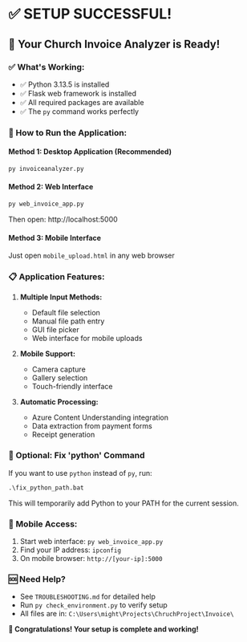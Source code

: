 # ✅ SETUP SUCCESSFUL!

## 🎉 Your Church Invoice Analyzer is Ready!

### ✅ What's Working:
- ✅ Python 3.13.5 is installed
- ✅ Flask web framework is installed  
- ✅ All required packages are available
- ✅ The `py` command works perfectly

### 🚀 How to Run the Application:

#### **Method 1: Desktop Application (Recommended)**
```cmd
py invoiceanalyzer.py
```

#### **Method 2: Web Interface**
```cmd
py web_invoice_app.py
```
Then open: http://localhost:5000

#### **Method 3: Mobile Interface**
Just open `mobile_upload.html` in any web browser

### 📋 Application Features:
1. **Multiple Input Methods:**
   - Default file selection
   - Manual file path entry
   - GUI file picker
   - Web interface for mobile uploads

2. **Mobile Support:**
   - Camera capture
   - Gallery selection
   - Touch-friendly interface

3. **Automatic Processing:**
   - Azure Content Understanding integration
   - Data extraction from payment forms
   - Receipt generation

### 🔧 Optional: Fix 'python' Command

If you want to use `python` instead of `py`, run:
```cmd
.\fix_python_path.bat
```

This will temporarily add Python to your PATH for the current session.

### 📱 Mobile Access:
1. Start web interface: `py web_invoice_app.py`
2. Find your IP address: `ipconfig`
3. On mobile browser: `http://[your-ip]:5000`

### 🆘 Need Help?
- See `TROUBLESHOOTING.md` for detailed help
- Run `py check_environment.py` to verify setup
- All files are in: `C:\Users\might\Projects\ChruchProject\Invoice\`

**🎊 Congratulations! Your setup is complete and working!**

